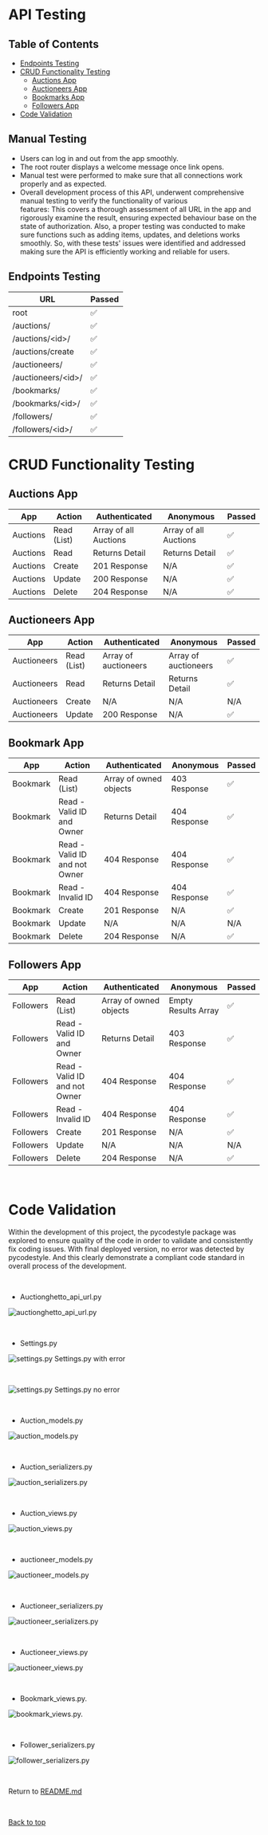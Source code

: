# API Testing

## Table of Contents

- [Endpoints Testing](#endpoints-testing)
- [CRUD Functionality Testing](#crud-functionality-testing)
  - [Auctions App](#Auctions-app)
  - [Auctioneers App](#auctions-app)
  - [Bookmarks App](#bookmarks-app)
  - [Followers App](#followers-app)
- [Code Validation](#code-validation)


## Manual Testing
- Users can log in and out from the app smoothly.
- The root router displays a welcome message once link opens.
- Manual test were performed to make sure that all connections work properly and as expected.
- Overall development process of this API, underwent comprehensive manual testing to verify the functionality of various  
features: This covers a thorough assessment of
all URL in the app and rigorously examine the result, ensuring expected behaviour base on the state of authorization. Also, a proper testing was conducted to make sure functions such as adding items, updates, and deletions works smoothly. So, with these tests' issues were identified and addressed making sure the API is efficiently working and reliable for users.


## Endpoints Testing

| URL | Passed |
|---|---|
| root | :white_check_mark: |
| /auctions/ | :white_check_mark: |
| /auctions/\<id>/ | :white_check_mark: |
| /auctions/create | :white_check_mark: |
| /auctioneers/ | :white_check_mark: |
| /auctioneers/\<id>/ | :white_check_mark: |
| /bookmarks/ | :white_check_mark: |
| /bookmarks/\<id>/ | :white_check_mark: |
| /followers/ | :white_check_mark: |
| /followers/\<id>/ | :white_check_mark: |


# CRUD Functionality Testing

## Auctions App

| App | Action | Authenticated | Anonymous | Passed |
|---|---|---|---|---|
| Auctions | Read (List) | Array of all Auctions | Array of all Auctions | :white_check_mark: |
| Auctions | Read | Returns Detail | Returns Detail | :white_check_mark: |
| Auctions | Create | 201 Response | N/A | :white_check_mark: |
| Auctions | Update | 200 Response | N/A | :white_check_mark: |
| Auctions | Delete | 204 Response | N/A | :white_check_mark: |

## Auctioneers App

| App | Action | Authenticated | Anonymous | Passed |
|---|---|---|---|---|
| Auctioneers | Read (List) | Array of auctioneers | Array of auctioneers | :white_check_mark: |
| Auctioneers | Read | Returns Detail | Returns Detail | :white_check_mark: |
| Auctioneers | Create | N/A | N/A | N/A |
| Auctioneers | Update | 200 Response | N/A | :white_check_mark: |

## Bookmark App

| App | Action | Authenticated | Anonymous | Passed |
|---|---|---|---|---|
| Bookmark | Read (List) | Array of owned objects | 403 Response | :white_check_mark: |
| Bookmark | Read - Valid ID and Owner | Returns Detail | 404 Response | :white_check_mark: |
|Bookmark | Read - Valid ID and not Owner | 404 Response | 404 Response | :white_check_mark: |
| Bookmark | Read - Invalid ID | 404 Response | 404 Response  | :white_check_mark: |
| Bookmark | Create | 201 Response | N/A | :white_check_mark: |
| Bookmark | Update | N/A| N/A | N/A |
| Bookmark | Delete | 204 Response | N/A | :white_check_mark: |

## Followers App

| App | Action | Authenticated | Anonymous | Passed |
|---|---|---|---|---|
| Followers | Read (List) | Array of owned objects | Empty Results Array | :white_check_mark: |
| Followers | Read - Valid ID and Owner | Returns Detail | 403 Response | :white_check_mark: |
| Followers | Read - Valid ID and not Owner | 404 Response | 404 Response | :white_check_mark: |
| Followers | Read - Invalid ID | 404 Response | 404 Response  | :white_check_mark: |
| Followers | Create | 201 Response | N/A | :white_check_mark: |
| Followers | Update | N/A | N/A | N/A |
| Followers | Delete | 204 Response | N/A | :white_check_mark: |

<br>


# Code Validation

Within the development of this project, the pycodestyle package was explored to ensure quality of the code in order to validate 
and consistently fix coding issues.
With final deployed version, no error was detected by pycodestyle. And this clearly demonstrate a compliant code standard in overall process of the development.

<br>

- Auctionghetto_api_url.py

![auctionghetto_api_url.py](../docs/img/api_url.py.png)

<br>

- Settings.py

![settings.py](../docs/img/settings.err.png) Settings.py with error

<br>

![settings.py](../docs/img/settings.py.png) Settings.py no error

<br>

- Auction_models.py

![auction_models.py](../docs/img/auction_models.py.png)


<br>

- Auction_serializers.py

![auction_serializers.py](../docs/img/auction_serializers.py.png)

<br>

- Auction_views.py

![auction_views.py](../docs/img/auction_views.py.png)

<br>

- auctioneer_models.py

![auctioneer_models.py](../docs/img/auctioneer_models.py.png)

<br>

- Auctioneer_serializers.py

![auctioneer_serializers.py](../docs/img/auctioneer_serializers.py.png)

<br>

- Auctioneer_views.py

![auctioneer_views.py](../docs/img/auctioneer_views.py.png)

<br>

- Bookmark_views.py.

![bookmark_views.py.](../docs/img/bookmark_views.py.png)

<br>

- Follower_serializers.py

![follower_serializers.py](../docs/img/follower_serializers.py.png)

<br>

Return to [README.md](https://github.com/Madu-J/auctionghetto-backend/blob/main/README.md)

<br>

[Back to top](#top)